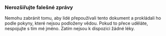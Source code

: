 ### Nerozšiřujte falešné zprávy 

Nemohu zabránit tomu, aby lidé přepoužívali tento dokument a prokládali ho podle pokyny, které nejsou podloženy vědou. Pokud to přece uděláte, nespojujte s tím mé jméno. Zatím nejsou k dispozici žádné léky.
